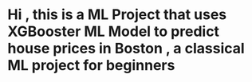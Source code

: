 # Hi , this is a ML Project that uses XGBooster ML Model to predict house prices in Boston , a classical ML project for beginners
